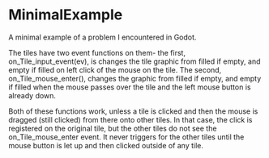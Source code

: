 # MinimalExample
A minimal example of a problem I encountered in Godot.

The tiles have two event functions on them- the first, on_Tile_input_event(ev), is changes the tile graphic from filled if empty, and empty if filled on left click of the mouse on the tile. The second, on_Tile_mouse_enter(), changes the graphic from filled if empty, and empty if filled when the mouse passes over the tile and the left mouse button is already down.

Both of these functions work, unless a tile is clicked and then the mouse is dragged (still clicked) from there onto other tiles. In that case, the click is registered on the original tile, but the other tiles do not see the on_Tile_mouse_enter event. It never triggers for the other tiles until the mouse button is let up and then clicked outside of any tile.
